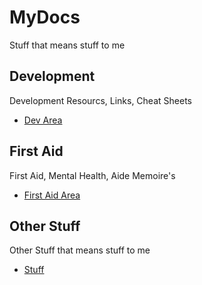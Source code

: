 # MyDocs

Stuff that means stuff to me

## Development
Development Resourcs, Links, Cheat Sheets

* [Dev Area](dev/dev.md)

## First Aid
First Aid, Mental Health, Aide Memoire's

* [First Aid Area](first_aid/first_aid.md)

## Other Stuff
Other Stuff that means stuff to me

* [Stuff](stuff/stuff.md)
